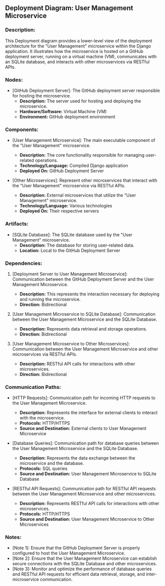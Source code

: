 ## Deployment Diagram: User Management Microservice

### Description:
This Deployment diagram provides a lower-level view of the deployment architecture for the "User Management" microservice within the Django application. It illustrates how the microservice is hosted on a GitHub deployment server, running on a virtual machine (VM), communicates with an SQLite database, and interacts with other microservices via RESTful APIs.

### Nodes:
- [GitHub Deployment Server]: The GitHub deployment server responsible for hosting the microservice.
  - **Description:** The server used for hosting and deploying the microservice.
  - **Hardware/Software:** Virtual Machine (VM)
  - **Environment:** GitHub deployment environment

### Components:
- [User Management Microservice]: The main executable component of the "User Management" microservice.
  - **Description:** The core functionality responsible for managing user-related operations.
  - **Technology/Language:** Compiled Django application
  - **Deployed On:** GitHub Deployment Server

- [Other Microservices]: Represent other microservices that interact with the "User Management" microservice via RESTful APIs.
  - **Description:** External microservices that utilize the "User Management" microservice.
  - **Technology/Language:** Various technologies
  - **Deployed On:** Their respective servers

### Artifacts:
- [SQLite Database]: The SQLite database used by the "User Management" microservice.
  - **Description:** The database for storing user-related data.
  - **Location:** Local to the GitHub Deployment Server

### Dependencies:
1. [Deployment Server to User Management Microservice]: Communication between the GitHub Deployment Server and the User Management Microservice.
   - **Description:** This represents the interaction necessary for deploying and running the microservice.
   - **Direction:** Bidirectional

2. [User Management Microservice to SQLite Database]: Communication between the User Management Microservice and the SQLite Database.
   - **Description:** Represents data retrieval and storage operations.
   - **Direction:** Bidirectional

3. [User Management Microservice to Other Microservices]: Communication between the User Management Microservice and other microservices via RESTful APIs.
   - **Description:** RESTful API calls for interactions with other microservices.
   - **Direction:** Bidirectional

### Communication Paths:
- [HTTP Requests]: Communication path for incoming HTTP requests to the User Management Microservice.
  - **Description:** Represents the interface for external clients to interact with the microservice.
  - **Protocols:** HTTP/HTTPS
  - **Source and Destination:** External clients to User Management Microservice

- [Database Queries]: Communication path for database queries between the User Management Microservice and the SQLite Database.
  - **Description:** Represents the data exchange between the microservice and the database.
  - **Protocols:** SQL queries
  - **Source and Destination:** User Management Microservice to SQLite Database

- [RESTful API Requests]: Communication path for RESTful API requests between the User Management Microservice and other microservices.
  - **Description:** Represents RESTful API calls for interactions with other microservices.
  - **Protocols:** HTTP/HTTPS
  - **Source and Destination:** User Management Microservice to Other Microservices

### Notes:
- [Note 1]: Ensure that the GitHub Deployment Server is properly configured to host the User Management Microservice.
- [Note 2]: Ensure that the User Management Microservice can establish secure connections with the SQLite Database and other microservices.
- [Note 3]: Monitor and optimize the performance of database queries and RESTful API requests for efficient data retrieval, storage, and inter-microservice communication.
